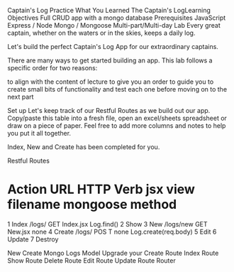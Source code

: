 Captain's Log
Practice What You Learned
The Captain's LogLearning Objectives
Full CRUD app with a mongo database
Prerequisites
JavaScript
Express / Node
Mongo / Mongoose
Multi-part/Multi-day Lab
Every great captain, whether on the waters or in the skies, keeps a daily log.

Let's build the perfect Captain's Log App for our extraordinary captains.

There are many ways to get started building an app. This lab follows a specific order for two reasons:

to align with the content of lecture
to give you an order to guide you to create small bits of functionality and test each one before moving on to the next part

Set up
Let's keep track of our Restful Routes as we build out our app. Copy/paste this table into a fresh file, open an excel/sheets spreadsheet or draw on a piece of paper. Feel free to add more columns and notes to help you put it all together.

Index, New and Create has been completed for you.

Restful Routes

# Action URL HTTP Verb jsx view filename mongoose method

1 Index /logs/ GET Index.jsx Log.find()
2 Show
3 New /logs/new GET New.jsx none
4 Create /logs/ POS T none Log.create(req.body)
5 Edit
6 Update
7 Destroy

New
Create
Mongo
Logs Model
Upgrade your Create Route
Index Route
Show Route
Delete Route
Edit Route
Update Route
Router
